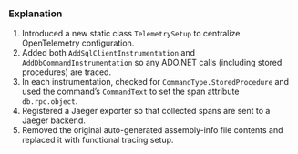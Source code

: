 ### Explanation

1. Introduced a new static class `TelemetrySetup` to centralize OpenTelemetry configuration.  
2. Added both `AddSqlClientInstrumentation` and `AddDbCommandInstrumentation` so any ADO.NET calls (including stored procedures) are traced.  
3. In each instrumentation, checked for `CommandType.StoredProcedure` and used the command’s `CommandText` to set the span attribute `db.rpc.object`.  
4. Registered a Jaeger exporter so that collected spans are sent to a Jaeger backend.  
5. Removed the original auto-generated assembly-info file contents and replaced it with functional tracing setup.